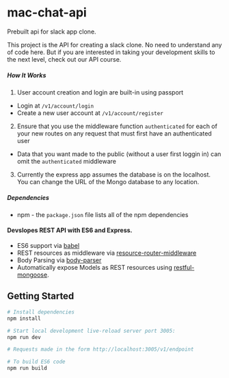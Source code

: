 # mac-chat-api
Prebuilt api for slack app clone.

This project is the API for creating a slack clone.  No need to understand any of code here.  But if you are interested in taking
your development skills to the next level, check out our API course.

##### How It Works

1.  User account creation and login are built-in using passport
  *  Login at `/v1/account/login`
  *  Create a new user account at `/v1/account/register`
2.  Ensure that you use the middleware function `authenticated` for each of your new routes on any request that must first have an authenticated user
  *  Data that you want made to the public (without a user first loggin in) can omit the `authenticated` middleware
3.  Currently the express app assumes the database is on the localhost. You can change the URL of the Mongo database to any location.

##### Dependencies
*  npm - the `package.json` file lists all of the npm dependencies

#### Devslopes REST API with ES6 and Express.

- ES6 support via [babel](https://babeljs.io)
- REST resources as middleware via [resource-router-middleware](https://github.com/developit/resource-router-middleware)
- Body Parsing via [body-parser](https://github.com/expressjs/body-parser)
- Automatically expose Models as REST resources using [restful-mongoose](https://git.io/restful-mongoose).

Getting Started
---------------

```sh
# Install dependencies
npm install

# Start local development live-reload server port 3005:
npm run dev

# Requests made in the form http://localhost:3005/v1/endpoint

# To build ES6 code
npm run build

```
